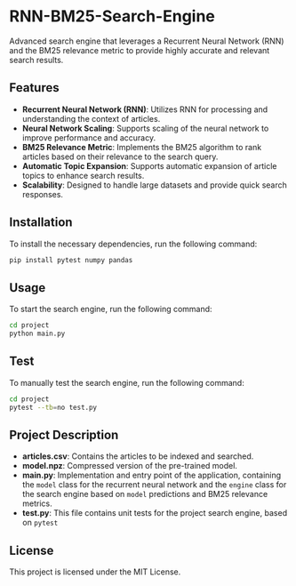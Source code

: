 # RNN-BM25-Search-Engine

Advanced search engine that leverages a Recurrent Neural Network (RNN) and the BM25 relevance metric to provide highly accurate and relevant search results.

## Features

- **Recurrent Neural Network (RNN)**: Utilizes RNN for processing and understanding the context of articles.
- **Neural Network Scaling**: Supports scaling of the neural network to improve performance and accuracy.
- **BM25 Relevance Metric**: Implements the BM25 algorithm to rank articles based on their relevance to the search query.
- **Automatic Topic Expansion**: Supports automatic expansion of article topics to enhance search results.
- **Scalability**: Designed to handle large datasets and provide quick search responses.

## Installation

To install the necessary dependencies, run the following command:

```bash
pip install pytest numpy pandas
```

## Usage

To start the search engine, run the following command:

```bash
cd project
python main.py
```

## Test

To manually test the search engine, run the following command:
```bash
cd project
pytest --tb=no test.py
```

## Project Description

- **articles.csv**: Contains the articles to be indexed and searched.
- **model.npz**: Compressed version of the pre-trained model.
- **main.py**: Implementation and entry point of the application, containing the `model` class for the recurrent neural network and the `engine` class for the search engine based on `model` predictions and BM25 relevance metrics.
- **test.py**: This file contains unit tests for the project search engine, based on `pytest`

## License

This project is licensed under the MIT License.
